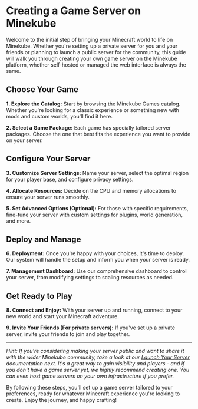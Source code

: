 # Creating a Game Server on Minekube

Welcome to the initial step of bringing your Minecraft world to life on Minekube. Whether you're setting up a private server for you and your friends or planning to launch a public server for the community, this guide will walk you through creating your own game server on the Minekube platform, whether self-hosted or managed the web interface is always the same.

## Choose Your Game

**1. Explore the Catalog:** Start by browsing the Minekube Games catalog. Whether you're looking for a classic experience or something new with mods and custom worlds, you'll find it here.

**2. Select a Game Package:** Each game has specially tailored server packages. Choose the one that best fits the experience you want to provide on your server.

## Configure Your Server

**3. Customize Server Settings:** Name your server, select the optimal region for your player base, and configure privacy settings.

**4. Allocate Resources:** Decide on the CPU and memory allocations to ensure your server runs smoothly.

**5. Set Advanced Options (Optional):** For those with specific requirements, fine-tune your server with custom settings for plugins, world generation, and more.

## Deploy and Manage

**6. Deployment:** Once you're happy with your choices, it's time to deploy. Our system will handle the setup and inform you when your server is ready.

**7. Management Dashboard:** Use our comprehensive dashboard to control your server, from modifying settings to scaling resources as needed.

## Get Ready to Play

**8. Connect and Enjoy:** With your server up and running, connect to your new world and start your Minecraft adventure.

**9. Invite Your Friends (For private servers):** If you've set up a private server, invite your friends to join and play together.

---

*Hint: If you're considering making your server public and want to share it with the wider Minekube community, take a look at our [Launch Your Server](./launch/server) documentation next. It's a great way to gain visibility and players - and if you don't have a game server yet, we highly recommend creating one. You can even host game servers on your own infrastructure if you prefer.*

By following these steps, you'll set up a game server tailored to your preferences, ready for whatever Minecraft experience you're looking to create. Enjoy the journey, and happy crafting!